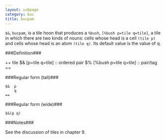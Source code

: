 ```yaml
---
layout: subpage
category: buc
title: bucpam
---
```


`$&`, `bucpam`, is a tile hoon that produces a `%bush`, `[%bush p=tile q=tile]`, a tile in which there are two kinds of nouns: cells whose head is a cell `(tile p)` and cells whose head is an atom `(tile q)`. Its default value is the value of q.

###Definition###

  ++  tile  $&  [p=tile q=tile]                           ::  ordered pair
            $%  [%bush p=tile q=tile]                     ::  pair/tag  
            ==

###Regular form (tall)###

    $&  p
        q
    ==

###Regular form (wide)###

    $&(p q)

###Notes###

See the discussion of tiles in chapter 9.
